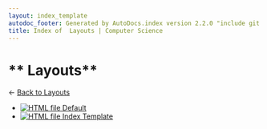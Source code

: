 ```yaml
---
layout: index_template
autodoc_footer: Generated by AutoDocs.index version 2.2.0 "include git commit" ⓒ Starwort, 2020
title: Index of  Layouts | Computer Science
---
```


# ** Layouts**

← [Back to  Layouts](..)

- [![HTML file](https://img.icons8.com/windows/512/03dac6/regular-document.png) Default](_layouts/default.html)
- [![HTML file](https://img.icons8.com/windows/512/03dac6/regular-document.png) Index Template](_layouts/index_template.html)
